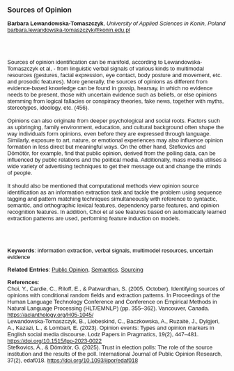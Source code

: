 <!DOCTYPE html><html lang="en"><head><title="Sources of Opinion"></head>
<body><p><font face="Poppins, Calibri, sans-serif" size="3"><b>Sources of Opinion</b></font></p>
<p><font face="Poppins, Calibri, sans-serif" size="2"><b>Barbara Lewandowska-Tomaszczyk</b>, <i>University of Applied Sciences in Konin, Poland</i><br><a href="mailto:barbara.lewandowska-tomaszczyk@konin.edu.pl" target="blank">barbara.lewandowska-tomaszczyk@konin.edu.pl</a></font></p>
<p><font face="Poppins, Calibri, sans-serif" size="2"><br><br><br>Sources of opinion identification can be manifold, according to Lewandowska-Tomaszczyk et al, - from linguistic verbal signals of various kinds to multimodal resources (gestures, facial expression, eye contact, body posture and movement, etc. and prosodic features). More generally, the sources of opinions as different from evidence-based knowledge can be found in gossip, hearsay, in which no evidence needs to be present, those with uncertain evidence such as beliefs, or else opinions stemming from logical fallacies or conspiracy theories, fake news, together with myths, stereotypes, ideology, etc. (456).<br><br>Opinions can also originate from deeper psychological and social roots. Factors such as upbringing, family environment, education, and cultural background often shape the way individuals form opinions, even before they are expressed through language. Similarly, exposure to art, nature, or emotional experiences may also influence opinion formation in less direct but meaningful ways. On the other hand, Stefkovics and Dömötör, for example, find that public opinion, derived from the polling data, can be influenced by public relations and the political media. Additionally, mass media utilises a wide variety of advertising techniques to get their message out and change the minds of people.<br><br>It should also be mentioned that computational methods view opinion source identification as an information extraction task and tackle the problem using sequence tagging and pattern matching techniques simultaneously with reference to syntactic, semantic, and orthographic lexical features, dependency parse features, and opinion recognition features. In addition, Choi et al see features based on automatically learned extraction patterns are used, performing feature induction on models.<br><br><br><br></font></p>
<p><font face="Poppins, Calibri, sans-serif" size="2"><b>Keywords</b>: </span></span></font></font></span></font><font color="#000000"><span style="text-decoration: none"><font face="calibri, sans-serif"><font size="2" style="font-size: 10pt"><span style="letter-spacing: -0.1pt"><span lang="en-gb">i</span></span></font></font></span></font><font color="#000000"><span style="text-decoration: none"><font face="calibri, sans-serif"><font size="2" style="font-size: 10pt"><span style="letter-spacing: -0.1pt"><span lang="en-gb">nformation extraction, verbal signals, multimodel resources, uncertain evidence</span></span></font></font></span></font></font></p>
<p><font face="Poppins, Calibri, sans-serif" size="2"><b>Related Entries</b>: <a href="./public-opinion.html">Public Opinion</a>, <a href="./semantics.html">Semantics</a>, <a href="./sourcing.html">Sourcing</a></font></p>
<p><font face="Poppins, Calibri, sans-serif" size="2"><b>References</b>:<br>Choi, Y., Cardie, C., Riloff, E., &amp; Patwardhan, S. (2005, October). Identifying sources of opinions with conditional random fields and extraction patterns. In Proceedings of the Human Language Technology Conference and Conference on Empirical Methods in Natural Language Processing (HLT/EMNLP) (pp. 355–362). Vancouver, Canada. <a href="https://aclanthology.org/H05-1045/" target="_blank">https://aclanthology.org/H05-1045/</a><br>Lewandowska-Tomaszczyk, B., Liebeskind, C., Baczkowska, A., Ruzaitė, J., Dylgjeri, A., Kazazi, L., &amp; Lombart, E. (2023). Opinion events: Types and opinion markers in English social media discourse. Lodz Papers in Pragmatics, 19(2), 447–481. <a href="https://doi.org/10.1515/lpp-2023-0022" target="_blank">https://doi.org/10.1515/lpp-2023-0022</a><br>Stefkovics, Á., &amp; Dömötör, G. (2025). Trust in election polls: The role of the source institution and the results of the poll. International Journal of Public Opinion Research, 37(2), edaf018. <a href="https://doi.org/10.1093/ijpor/edaf018" target="_blank">https://doi.org/10.1093/ijpor/edaf018</a></font></p>
</body>
